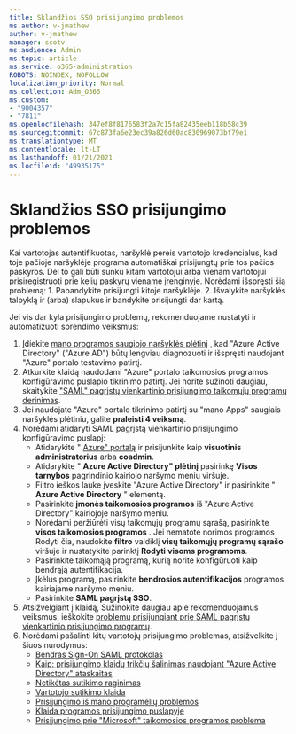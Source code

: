 ```yaml
---
title: Sklandžios SSO prisijungimo problemos
ms.author: v-jmathew
author: v-jmathew
manager: scotv
ms.audience: Admin
ms.topic: article
ms.service: o365-administration
ROBOTS: NOINDEX, NOFOLLOW
localization_priority: Normal
ms.collection: Adm_O365
ms.custom:
- "9004357"
- "7811"
ms.openlocfilehash: 347ef8f8176583f2a7c15fa82435eeb118b58c39
ms.sourcegitcommit: 67c873fa6e23ec39a826d60ac830969073bf79e1
ms.translationtype: MT
ms.contentlocale: lt-LT
ms.lasthandoff: 01/21/2021
ms.locfileid: "49935175"
---
```

# <a name="seamless-sso-user-sign-in-issues"></a>Sklandžios SSO prisijungimo problemos

Kai vartotojas autentifikuotas, naršyklė pereis vartotojo kredencialus, kad toje pačioje naršyklėje programa automatiškai prisijungtų prie tos pačios paskyros. Dėl to gali būti sunku kitam vartotojui arba vienam vartotojui prisiregistruoti prie kelių paskyrų viename įrenginyje. Norėdami išspręsti šią problemą: 1. Pabandykite prisijungti kitoje naršyklėje. 2. Išvalykite naršyklės talpyklą ir (arba) slapukus ir bandykite prisijungti dar kartą.

Jei vis dar kyla prisijungimo problemų, rekomenduojame nustatyti ir automatizuoti sprendimo veiksmus:

1. Įdiekite [mano programos saugiojo naršyklės plėtinį](https://docs.microsoft.com/azure/active-directory/manage-apps/access-panel-extension-problem-installing) , kad "Azure Active Directory" ("Azure AD") būtų lengviau diagnozuoti ir išspręsti naudojant "Azure" portalo testavimo patirtį.
2. Atkurkite klaidą naudodami "Azure" portalo taikomosios programos konfigūravimo puslapio tikrinimo patirtį. Jei norite sužinoti daugiau, skaitykite ["SAML" pagrįstų vienkartinio prisijungimo taikomųjų programų derinimas](https://docs.microsoft.com/azure/active-directory/azuread-dev/howto-v1-debug-saml-sso-issues).
3. Jei naudojate "Azure" portalo tikrinimo patirtį su "mano Apps" saugiais naršyklės plėtiniu, galite **praleisti 4 veiksmą**.
4. Norėdami atidaryti SAML pagrįstą vienkartinio prisijungimo konfigūravimo puslapį:
    - Atidarykite " [Azure" portalą](https://portal.azure.com/) ir prisijunkite kaip **visuotinis administratorius** arba **coadmin**.
    - Atidarykite " **Azure Active Directory" plėtinį** pasirinkę **Visos tarnybos** pagrindinio kairiojo naršymo meniu viršuje.
    - Filtro ieškos lauke įveskite "Azure Active Directory" ir pasirinkite " **Azure Active Directory** " elementą.
    - Pasirinkite **įmonės taikomosios programos** iš "Azure Active Directory" kairiojoje naršymo meniu.
    - Norėdami peržiūrėti visų taikomųjų programų sąrašą, pasirinkite **visos taikomosios programos** . Jei nematote norimos programos Rodyti čia, naudokite **filtro** valdiklį **visų taikomųjų programų sąrašo** viršuje ir nustatykite parinktį **Rodyti** **visoms programoms**.
    - Pasirinkite taikomąją programą, kurią norite konfigūruoti kaip bendrąją autentifikacija.
    - Įkėlus programą, pasirinkite **bendrosios autentifikacijos** programos kairiajame naršymo meniu.
    - Pasirinkite **SAML pagrįstą SSO**.
5. Atsižvelgiant į klaidą, Sužinokite daugiau apie rekomenduojamus veiksmus, ieškokite [problemų prisijungiant prie SAML pagrįstų vienkartinio prisijungimo programų](https://docs.microsoft.com/azure/active-directory/manage-apps/application-sign-in-problem-federated-sso-gallery#application-not-found-in-directory).
6. Norėdami pašalinti kitų vartotojų prisijungimo problemas, atsižvelkite į šiuos nurodymus:
    - [Bendras Sign-On SAML protokolas](https://docs.microsoft.com/azure/active-directory/develop/single-sign-on-saml-protocol)
    - [Kaip: prisijungimo klaidų trikčių šalinimas naudojant "Azure Active Directory" ataskaitas](https://docs.microsoft.com/azure/active-directory/reports-monitoring/howto-troubleshoot-sign-in-errors)
    - [Netikėtas sutikimo raginimas](https://docs.microsoft.com/azure/active-directory/manage-apps/application-sign-in-unexpected-user-consent-prompt)
    - [Vartotojo sutikimo klaida](https://docs.microsoft.com/azure/active-directory/manage-apps/application-sign-in-unexpected-user-consent-error)
    - [Prisijungimo iš mano programėlių problemos](https://docs.microsoft.com/azure/active-directory/manage-apps/application-sign-in-other-problem-access-panel)
    - [Klaida programos prisijungimo puslapyje](https://docs.microsoft.com/azure/active-directory/manage-apps/application-sign-in-problem-application-error)
    - [Prisijungimo prie "Microsoft" taikomosios programos problema](https://docs.microsoft.com/azure/active-directory/manage-apps/application-sign-in-problem-first-party-microsoft)
